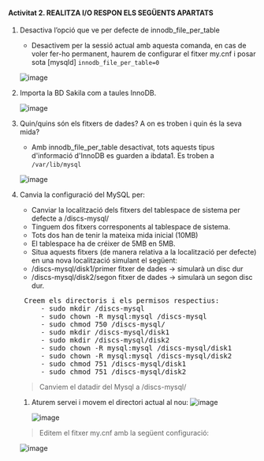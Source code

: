 
#### Activitat 2. REALITZA I/O RESPON ELS SEGÜENTS APARTATS

1. Desactiva l’opció que ve per defecte de innodb_file_per_table
    - Desactivem per la sessió actual amb aquesta comanda, en cas de voler fer-ho permanent, haurem de configurar el fitxer my.cnf i posar sota [mysqld] `innodb_file_per_table=0`
    
     ![image](https://user-images.githubusercontent.com/79662843/158659481-91b6d186-d20c-4e58-a9c5-1765c2d599e6.png)

2. Importa la BD Sakila com a taules InnoDB. 
   
   ![image](https://user-images.githubusercontent.com/79662843/158660122-d1dfee85-e893-4ecf-8d06-7ae99f22336e.png)

    
3.	Quin/quins són els fitxers de dades? A on es troben i quin és la seva mida?
    - Amb innodb_file_per_table desactivat, tots aquests tipus d'informació d'InnoDB es guarden a ibdata1. Es troben a `/var/lib/mysql`
    
    ![image](https://user-images.githubusercontent.com/79662843/158663009-8907daa9-db1e-4734-9dd3-6287bd8e9424.png)

    
4.	Canvia la configuració del MySQL per:
    - Canviar la localització dels fitxers del tablespace de sistema per defecte a /discs-mysql/
    - Tinguem dos fitxers corresponents al tablespace de sistema.
    - Tots dos han de tenir la mateixa mida inicial (10MB) 
  	- El tablespace ha de créixer de 5MB en 5MB.
    - Situa aquests fitxers (de manera relativa a la localització per defecte) en una nova localització simulant el següent:
    - /discs-mysql/disk1/primer fitxer de dades → simularà un disc dur
    - /discs-mysql/disk2/segon fitxer de dades → simularà un segon disc dur.
    <pre>
     Creem els directoris i els permisos respectius:
         - sudo mkdir /discs-mysql
         - sudo chown -R mysql:mysql /discs-mysql
         - sudo chmod 750 /discs-mysql/
         - sudo mkdir /discs-mysql/disk1
         - sudo mkdir /discs-mysql/disk2
         - sudo chown -R mysql:mysql /discs-mysql/disk1
         - sudo chown -R mysql:mysql /discs-mysql/disk2
         - sudo chmod 751 /discs-mysql/disk1
         - sudo chmod 751 /discs-mysql/disk2
    </pre>
    > Canviem el datadir del Mysql a /discs-mysql/
    1. Aturem servei i movem el directori actual al nou:
        ![image](https://user-images.githubusercontent.com/79662843/161113968-49198a07-2e48-45ba-8a3b-bd0e2d6af357.png)
        
        ![image](https://user-images.githubusercontent.com/79662843/161114129-06dbe11e-968a-48ec-afc4-1845afdd10e6.png)


        
    > Editem el fitxer my.cnf amb la següent configuració:
    
    ![image](https://user-images.githubusercontent.com/79662843/158665807-9208b16f-469f-4560-b75d-18241e0e1d19.png)

    

